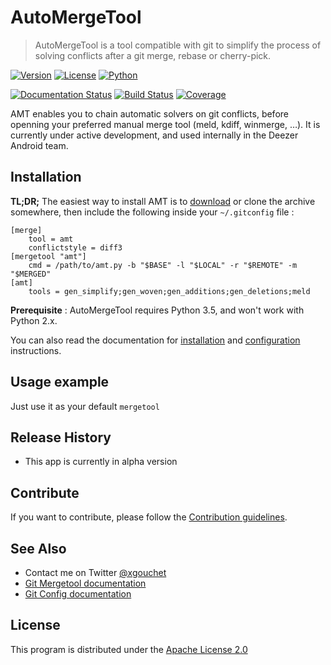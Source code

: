 # AutoMergeTool

> AutoMergeTool is a tool compatible with git to simplify the process of solving conflicts after a git merge, rebase or cherry-pick.

[![Version](https://img.shields.io/badge/Version-0.2.0-blue.svg)](https://opensource.org/licenses/Apache-2.0)
[![License](https://img.shields.io/badge/License-Apache%202.0-blue.svg)](https://opensource.org/licenses/Apache-2.0)
[![Python](https://img.shields.io/badge/Python-3.5-blue.svg)](https://docs.python.org/3/whatsnew/3.5.html)


[![Documentation Status](https://img.shields.io/badge/docs-0.2-brightgreen.svg)](http://automergetool.readthedocs.io/en/latest/?badge=0.2)
[![Build Status](https://travis-ci.org/xgouchet/AutoMergeTool.svg?branch=master)](https://travis-ci.org/xgouchet/AutoMergeTool)
[![Coverage](https://codecov.io/gh/xgouchet/AutoMergeTool/branch/master/graph/badge.svg)](https://codecov.io/gh/xgouchet/AutoMergeTool)

AMT enables you to chain automatic solvers on git conflicts, before openning your preferred manual merge tool (meld, kdiff, winmerge, …). It is currently under active development, and used internally in the Deezer Android team.



## Installation

**TL;DR;** The easiest way to install AMT is to [download](https://github.com/xgouchet/AutoMergeTool/archive/master.zip) or clone the archive somewhere, then include the following inside your `~/.gitconfig` file : 

    [merge]
        tool = amt
        conflictstyle = diff3
    [mergetool "amt"]
        cmd = /path/to/amt.py -b "$BASE" -l "$LOCAL" -r "$REMOTE" -m "$MERGED"
    [amt]
        tools = gen_simplify;gen_woven;gen_additions;gen_deletions;meld

**Prerequisite** : AutoMergeTool requires Python 3.5, and won't work with Python 2.x.

You can also read the documentation for [installation](https://github.com/xgouchet/AutoMergeTool/wiki/Installation) and [configuration](https://github.com/xgouchet/AutoMergeTool/wiki/Configuration) instructions.

## Usage example

Just use it as your default `mergetool`

## Release History

 * This app is currently in alpha version

## Contribute

If you want to contribute, please follow the [Contribution guidelines](CONTRIBUTING.md).

## See Also

 - Contact me on Twitter [@xgouchet](https://twitter.com/xgouchet)
 - [Git Mergetool documentation](https://git-scm.com/docs/git-mergetool)
 - [Git Config documentation](https://git-scm.com/docs/git-config)

## License

This program is distributed under the [Apache License 2.0](https://opensource.org/licenses/Apache-2.0)

